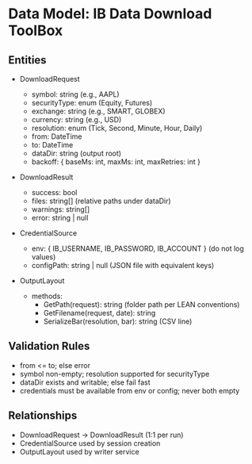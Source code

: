 # Data Model: IB Data Download ToolBox

## Entities

- DownloadRequest
  - symbol: string (e.g., AAPL)
  - securityType: enum (Equity, Futures)
  - exchange: string (e.g., SMART, GLOBEX)
  - currency: string (e.g., USD)
  - resolution: enum (Tick, Second, Minute, Hour, Daily)
  - from: DateTime
  - to: DateTime
  - dataDir: string (output root)
  - backoff: { baseMs: int, maxMs: int, maxRetries: int }

- DownloadResult
  - success: bool
  - files: string[] (relative paths under dataDir)
  - warnings: string[]
  - error: string | null

- CredentialSource
  - env: { IB_USERNAME, IB_PASSWORD, IB_ACCOUNT } (do not log values)
  - configPath: string | null (JSON file with equivalent keys)

- OutputLayout
  - methods:
    - GetPath(request): string (folder path per LEAN conventions)
    - GetFilename(request, date): string
    - SerializeBar(resolution, bar): string (CSV line)

## Validation Rules

- from <= to; else error
- symbol non-empty; resolution supported for securityType
- dataDir exists and writable; else fail fast
- credentials must be available from env or config; never both empty

## Relationships

- DownloadRequest -> DownloadResult (1:1 per run)
- CredentialSource used by session creation
- OutputLayout used by writer service
